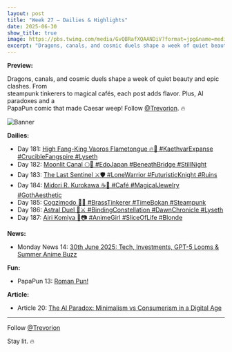 ```yaml
---
layout: post
title: "Week 27 – Dailies & Highlights"
date: 2025-06-30
show_title: true
image: https://pbs.twimg.com/media/GvQBRafXQAANDiV?format=jpg&name=medium
excerpt: "Dragons, canals, and cosmic duels shape a week of quiet beauty and epic clashes. From steampunk tinkerers to magical cafés, each post adds flavor. Plus, AI paradoxes and a PapaPun comic that made Caesar weep! Follow @Trevorion. 🔥"
---
```

  
**Preview:**  
  
Dragons, canals, and cosmic duels shape a week of quiet beauty and epic clashes. From  
steampunk tinkerers to magical cafés, each post adds flavor. Plus, AI paradoxes and a  
PapaPun comic that made Caesar weep! Follow [@Trevorion](https://x.com/Trevorion). 🔥
  
![Banner](https://pbs.twimg.com/media/GvQBRafXQAANDiV?format=jpg&name=medium)
  
**Dailies:**  
- Day 181: [High Fang-King Vaoros Flametongue 🔥🐉 #KaethvarExpanse #CrucibleFangspire #Lyseth](https://x.com/Trevorion/status/1939729495025467802)
- Day 182: [Moonlit Canal 🌕🍃 #EdoJapan #BeneathBridge #StillNight](https://x.com/Trevorion/status/1939987745511755938)
- Day 183: [The Last Sentinel ⚔️🛡️ #LoneWarrior #FuturisticKnight #Ruins](https://x.com/Trevorion/status/1940476193763135550)
- Day 184: [Midori R. Kurokawa ☕💎 #Café #MagicalJewelry #GothAesthetic](https://x.com/Trevorion/status/1940869374170354126)
- Day 185: [Cogzimodo 🔔🤖 #BrassTinkerer #TimeBokan #Steampunk](https://x.com/Trevorion/status/1941190506903732457)
- Day 186: [Astral Duel 🌌⚔️ #BindingConstellation #DawnChronicle #Lyseth](https://x.com/Trevorion/status/1941550772149420400)
- Day 187: [Airi Komiya 🌸📷 #AnimeGirl #SliceOfLife #Blonde](https://x.com/Trevorion/status/1941927137247645787)

**News:**  
- Monday News 14: [30th June 2025: Tech, Investments, GPT-5 Looms & Summer Anime Buzz](https://x.com/Trevorion/status/1939540521996697981)

**Fun:**  
- PapaPun 13: [Roman Pun!](https://x.com/Trevorion/status/1941943115151016421)

**Article:**  
- Article 20: [The AI Paradox: Minimalism vs Consumerism in a Digital Age](https://x.com/Trevorion/status/1940428625616027921)

---
Follow [@Trevorion](https://x.com/Trevorion)

Stay lit. 🔥
